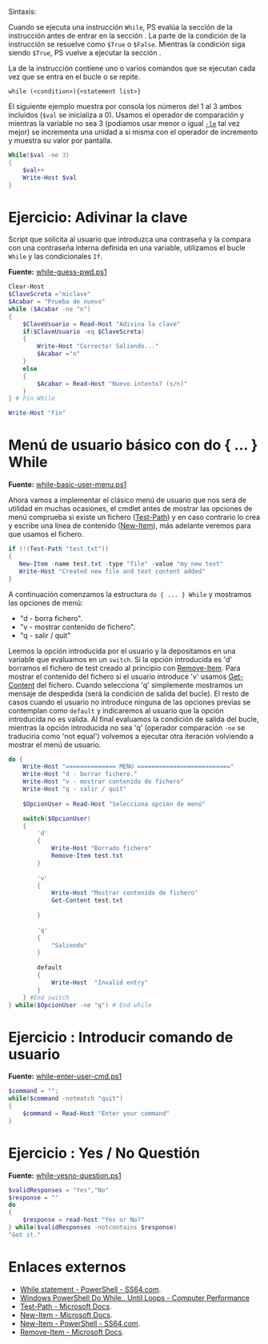 Sintaxis:

Cuando se ejecuta una instrucción `While`, PS evalúa la sección <condition> de la instrucción antes de entrar en la sección <statement list>. La parte de la condición de la instrucción se resuelve como `$True` o `$False`. Mientras la condición siga siendo `$True`, PS vuelve a ejecutar la sección <statement list>.

La <statement list> de la instrucción contiene uno o varios comandos que se ejecutan cada vez que se entra en el bucle o se repite.

```
while (<condition>){<statement list>}
```

El siguiente ejemplo muestra por consola los números del 1 al 3 ambos incluidos (`$val` se inicializa a 0). Usamos el operador de comparación y mientras la variable no sea 3 (podiamos usar menor o igual [`-le`](https://ss64.com/ps/syntax-compare.html) tal vez mejor) se incrementa una unidad a si misma con el operador de incremento y muestra su valor por pantalla.

```powershell
While($val -ne 3)
{
	$val++
	Write-Host $val
}
```

# Ejercicio: Adivinar la clave

Script que solicita al usuario que introduzca una contraseña y la compara con una contraseña interna definida en una variable, utilizamos el bucle `While` y las condicionales `If`.

**Fuente:** [while-guess-pwd.ps1](/src/sintaxis/bucles/while/while-guess-pwd.ps1)

```powershell
Clear-Host
$ClaveScreta ="miclave"
$Acabar = "Prueba de nuevo"
while ($Acabar -ne "n") 
{
	$ClaveUsuario = Read-Host "Adivina la clave"
	if($ClaveUsuario -eq $ClaveScreta) 
	{
		Write-Host "Correcto! Saliendo..."
		$Acabar ="n"
	}
	else
	{
		$Acabar = Read-Host "Nuevo intento? (s/n)"
	}
} # Fin While

Write-Host "Fin"
```

# Menú de usuario básico con do { ... } While

**Fuente:** [while-basic-user-menu.ps1](/src/sintaxis/bucles/while/while-basic-user-menu.ps1)

Ahora vamos a implementar el clásico menú de usuario que nos será de utilidad en muchas ocasiones, el cmdlet antes de mostrar las opciones de menú comprueba si existe un fichero ([Test-Path](https://docs.microsoft.com/en-us/powershell/module/microsoft.powershell.management/test-path?view=powershell-5.1)) y en caso contrario lo crea y escribe una línea de contenido ([New-Item](https://docs.microsoft.com/en-us/powershell/module/microsoft.powershell.management/new-item?view=powershell-5.1)), más adelante veremos para que usamos el fichero. 

```powershell
if (!(Test-Path "test.txt"))
{
   New-Item -name test.txt -type "file" -value "my new text"
   Write-Host "Created new file and text content added"
}
```

A continuación comenzamos la estructura `do { ... } While` y mostramos las opciones de menú:

* "d - borra fichero".
* "v - mostrar contenido de fichero".
* "q - salir / quit"

Leemos la opción introducida por el usuario y la depositamos en una variable que evaluamos en un `switch`. Si la opción introducida es 'd' borramos el fichero de test creado al principio con [Remove-Item](https://docs.microsoft.com/en-us/powershell/module/microsoft.powershell.management/remove-item?view=powershell-5.1). Para mostrar el contenido del fichero si el usuario introduce 'v' usamos [Get-Content](https://docs.microsoft.com/en-us/powershell/module/microsoft.powershell.management/get-content?view=powershell-5.1) del fichero. Cuando selecciona 'q' simplemente mostramos un mensaje de despedida (será la condición de salida del bucle). El resto de casos cuando el usuario no introduce ninguna de las opciones previas se contemplan como `default` y indicaremos al usuario que la opción introducida no es valida. Al final evaluamos la condición de salida del bucle, mientras la opción introducida no sea 'q' (operador comparación `-ne` se traduciria como 'not equal') volvemos a ejecutar otra iteración volviendo a mostrar el menú de usuario.

```powershell
do {
	Write-Host "============== MENU =========================="
	Write-Host "d - borrar fichero."
	Write-Host "v - mostrar contenido de fichero"
	Write-Host "q - salir / quit"
	
	$OpcionUser = Read-Host "Selecciona opción de menú"

	switch($OpcionUser)
	{
		'd'
		{
			Write-Host "Borrado fichero"
			Remove-Item test.txt
		}
		
		'v' 
		{
			Write-Host "Mostrar contenido de fichero"
			Get-Content test.txt
			
		}
		
		'q'
		{
			"Saliendo"
		}
		
		default 
		{
			Write-Host  "Invalid entry"
		}
	} #End switch
} while($OpcionUser -ne "q") # End while
```

# Ejercicio : Introducir comando de usuario

**Fuente:** [while-enter-user-cmd.ps1](/src/sintaxis/bucles/while/while-enter-user-cmd.ps1)

```powershell
$command = "";
while($command -notmatch "quit")
{
	$command = Read-Host "Enter your command"
}
```
	
# Ejercicio : Yes / No Questión

**Fuente:** [while-yesno-question.ps1](/src/sintaxis/bucles/while/while-yesno-question.ps1)

```powershell
$validResponses = "Yes","No"
$response = ""
do
{
	$response = read-host "Yes or No?"
} while($validResponses -notcontains $response)
"Got it."	
```

# Enlaces externos

* [While statement - PowerShell - SS64.com](https://ss64.com/ps/while.html).
* [Windows PowerShell Do While.. Until Loops - Computer Performance](http://www.computerperformance.co.uk/powershell/powershell_loops_do_while.htm)
* [Test-Path - Microsoft Docs](https://docs.microsoft.com/en-us/powershell/module/microsoft.powershell.management/test-path?view=powershell-5.1).
* [New-Item - Microsoft Docs](https://docs.microsoft.com/en-us/powershell/module/microsoft.powershell.management/new-item?view=powershell-5.1).
* [New-Item - PowerShell - SS64.com](https://ss64.com/ps/new-item.html).
* [Remove-Item - Microsoft Docs](https://docs.microsoft.com/en-us/powershell/module/microsoft.powershell.management/remove-item?view=powershell-5.1).